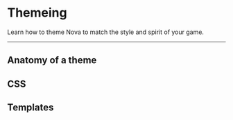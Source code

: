 # Themeing

Learn how to theme Nova to match the style and spirit of your game.

---

## Anatomy of a theme

## CSS

## Templates